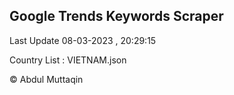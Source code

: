 

## Google Trends Keywords Scraper 
 
Last Update 08-03-2023 , 20:29:15

Country List :
VIETNAM.json



© Abdul Muttaqin 
